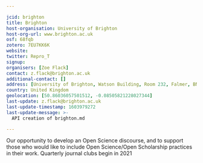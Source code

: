 ```yaml
---

jcid: brighton
title: Brighton
host-organisation: University of Brighton
host-org-url: www.brighton.ac.uk
osf: 68fqb
zotero: 7EU7KK6K
website: 
twitter: Repro_T
signup: 
organisers: [Zoe Flack]
contact: z.flack@brighton.ac.uk
additional-contact: []
address: [University of Brighton, Watson Building, Room 232, Falmer, BN1 9PH]
country: United Kingdom
geolocation: [50.86036057501512, -0.08505821228027344]
last-update: z.flack@brighton.ac.uk
last-update-timestamp: 1603979272
last-update-message: >-
  API creation of brighton.md

---
```


Our opportunity to develop an Open Science discourse, and to support those who would like to include Open Science/Open Scholarship practices in their work.
Quarterly journal clubs begin in 2021
